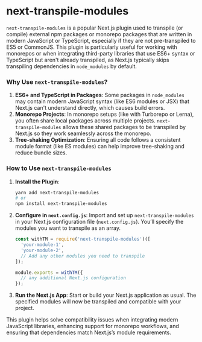 # next-transpile-modules

`next-transpile-modules` is a popular Next.js plugin used to transpile (or compile) external npm packages or monorepo packages that are written in modern JavaScript or TypeScript, especially if they are not pre-transpiled to ES5 or CommonJS. This plugin is particularly useful for working with monorepos or when integrating third-party libraries that use ES6+ syntax or TypeScript but aren't already transpiled, as Next.js typically skips transpiling dependencies in `node_modules` by default.

### Why Use `next-transpile-modules`?

1. **ES6+ and TypeScript in Packages**: Some packages in `node_modules` may contain modern JavaScript syntax (like ES6 modules or JSX) that Next.js can't understand directly, which causes build errors.
2. **Monorepo Projects**: In monorepo setups (like with Turborepo or Lerna), you often share local packages across multiple projects. `next-transpile-modules` allows these shared packages to be transpiled by Next.js so they work seamlessly across the monorepo.
3. **Tree-shaking Optimization**: Ensuring all code follows a consistent module format (like ES modules) can help improve tree-shaking and reduce bundle sizes.

### How to Use `next-transpile-modules`

1. **Install the Plugin**:
   ```bash
   yarn add next-transpile-modules
   # or
   npm install next-transpile-modules
   ```

2. **Configure in `next.config.js`**:
   Import and set up `next-transpile-modules` in your Next.js configuration file (`next.config.js`). You’ll specify the modules you want to transpile as an array.

   ```javascript
   const withTM = require('next-transpile-modules')([
     'your-module-1', 
     'your-module-2',
     // Add any other modules you need to transpile
   ]);

   module.exports = withTM({
     // any additional Next.js configuration
   });
   ```

3. **Run the Next.js App**:
   Start or build your Next.js application as usual. The specified modules will now be transpiled and compatible with your project.

This plugin helps solve compatibility issues when integrating modern JavaScript libraries, enhancing support for monorepo workflows, and ensuring that dependencies match Next.js’s module requirements.
